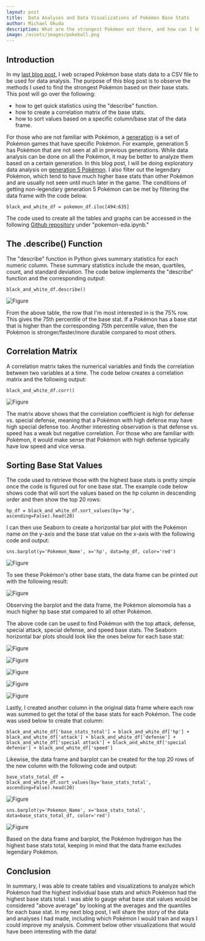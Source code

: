 ```yaml
---
layout: post
title:  Data Analyses and Data Visualizations of Pokémon Base Stats
author: Michael Okuda
description: What are the strongest Pokémon out there, and how can I know?
image: /assets/images/pokeball.png
---
```


## Introduction

In my [last blog post](https://mokuda2.github.io/my386blog/2023/03/14/web-scraping-part-1.html), I web scraped Pokémon base stats data to a CSV file to be used for data analysis.  The purpose of this blog post is to observe the methods I used to find the strongest Pokémon based on their base stats.  This post will go over the following:

- how to get quick statistics using the "describe" function.
- how to create a correlation matrix of the base stats.
- how to sort values based on a specific column/base stat of the data frame.

For those who are not familiar with Pokémon, a [generation](https://bulbapedia.bulbagarden.net/wiki/Generation#:~:text=If%20you%20were%20looking%20for%20the%20animated%20miniseries%2C,not%20exist%20in%20the%20previous%20generation%20are%20introduced.) is a set of Pokémon games that have specific Pokémon.  For example, generation 5 has Pokémon that are not seen at all in previous generations.  While data analysis can be done on all the Pokémon, it may be better to analyze them based on a certain generation.  In this blog post, I will be doing exploratory data analysis on [generation 5 Pokémon](https://pokemondb.net/pokedex/stats/gen5).  I also filter out the legendary Pokémon, which tend to have much higher base stats than other Pokémon and are usually not seen until much later in the game.  The conditions of getting non-legendary generation 5 Pokémon can be met by filtering the data frame with the code below.

```
black_and_white_df = pokemon_df.iloc[494:635]
```

The code used to create all the tables and graphs can be accessed in the following [Github repository](https://github.com/mokuda2/pokemon) under "pokemon-eda.ipynb."

## The .describe() Function

The "describe" function in Python gives summary statistics for each numeric column.  These summary statistics include the mean, quartiles, count, and standard deviation.  The code below implements the "describe" function and the corresponding output:

```
black_and_white_df.describe()
```

![Figure](https://raw.githubusercontent.com/mokuda2/my386blog/main/assets/images/describe.png)

From the above table, the row that I'm most interested in is the 75% row.  This gives the 75th percentile of the base stat.  If a Pokémon has a base stat that is higher than the corresponding 75th percentile value, then the Pokémon is stronger/faster/more durable compared to most others.

## Correlation Matrix

A correlation matrix takes the numerical variables and finds the correlation between two variables at a time.  The code below creates a correlation matrix and the following output:

```
black_and_white_df.corr()
```

![Figure](https://raw.githubusercontent.com/mokuda2/my386blog/main/assets/images/correlation-matrix.png)

The matrix above shows that the correlation coefficient is high for defense vs. special defense, meaning that a Pokémon with high defense may have high special defense too.  Another interesting observation is that defense vs. speed has a weak but negative correlation.  For those who are familiar with Pokémon, it would make sense that Pokémon with high defense typically have low speed and vice versa.

## Sorting Base Stat Values

The code used to retrieve those with the highest base stats is pretty simple once the code is figured out for one base stat.  The example code below shows code that will sort the values based on the hp column in descending order and then show the top 20 rows:

```
hp_df = black_and_white_df.sort_values(by='hp', ascending=False).head(20)
```

I can then use Seaborn to create a horizontal bar plot with the Pokémon name on the y-axis and the base stat value on the x-axis with the following code and output:

```
sns.barplot(y='Pokemon_Name', x='hp', data=hp_df, color='red')
```

![Figure](https://raw.githubusercontent.com/mokuda2/my386blog/main/assets/images/hp-barplot.png)

To see these Pokémon's other base stats, the data frame can be printed out with the following result:

![Figure](https://raw.githubusercontent.com/mokuda2/my386blog/main/assets/images/hp-df.png)

Observing the barplot and the data frame, the Pokémon alomomola has a much higher hp base stat compared to all other Pokémon.

The above code can be used to find Pokémon with the top attack, defense, special attack, special defense, and speed base stats.  The Seaborn horizontal bar plots should look like the ones below for each base stat:

![Figure](https://raw.githubusercontent.com/mokuda2/my386blog/main/assets/images/attack-barplot.png)

![Figure](https://raw.githubusercontent.com/mokuda2/my386blog/main/assets/images/defense-barplot.png)

![Figure](https://raw.githubusercontent.com/mokuda2/my386blog/main/assets/images/special-attack-barplot.png)

![Figure](https://raw.githubusercontent.com/mokuda2/my386blog/main/assets/images/special-defense-barplot.png)

![Figure](https://raw.githubusercontent.com/mokuda2/my386blog/main/assets/images/speed-barplot.png)

Lastly, I created another column in the original data frame where each row was summed to get the total of the base stats for each Pokémon.  The code was used below to create that column:

```
black_and_white_df['base_stats_total'] = black_and_white_df['hp'] + black_and_white_df['attack'] + black_and_white_df['defense'] + black_and_white_df['special attack'] + black_and_white_df['special defense'] + black_and_white_df['speed']
```

Likewise, the data frame and barplot can be created for the top 20 rows of the new column with the following code and output:

```
base_stats_total_df = black_and_white_df.sort_values(by='base_stats_total', ascending=False).head(20)
```

![Figure](https://raw.githubusercontent.com/mokuda2/my386blog/main/assets/images/base-stats-total-df.png)

```
sns.barplot(y='Pokemon_Name', x='base_stats_total', data=base_stats_total_df, color='red')
```

![Figure](https://raw.githubusercontent.com/mokuda2/my386blog/main/assets/images/base-stats-total-barplot.png)

Based on the data frame and barplot, the Pokémon hydreigon has the highest base stats total, keeping in mind that the data frame excludes legendary Pokémon.

## Conclusion

In summary, I was able to create tables and visualizations to analyze which Pokémon had the highest individual base stats and which Pokémon had the highest base stats total.  I was able to gauge what base stat values would be considered "above average" by looking at the averages and the quantiles for each base stat.  In my next blog post, I will share the story of the data and analyses I had made, including which Pokémon I would train and ways I could improve my analysis.  Comment below other visualizations that would have been interesting with the data!